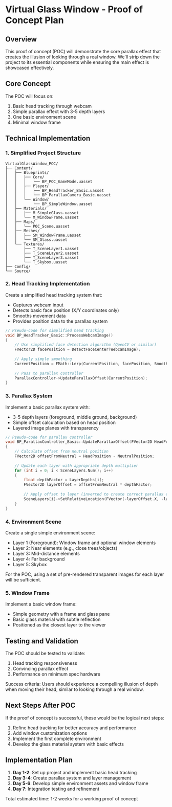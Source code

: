 # Virtual Glass Window - Proof of Concept Plan

## Overview

This proof of concept (POC) will demonstrate the core parallax effect that creates the illusion of looking through a real window. We'll strip down the project to its essential components while ensuring the main effect is showcased effectively.

## Core Concept

The POC will focus on:
1. Basic head tracking through webcam
2. Simple parallax effect with 3-5 depth layers
3. One basic environment scene
4. Minimal window frame

## Technical Implementation

### 1. Simplified Project Structure

```
VirtualGlassWindow_POC/
├── Content/
│   ├── Blueprints/
│   │   ├── Core/
│   │   │   └── BP_POC_GameMode.uasset
│   │   ├── Player/
│   │   │   ├── BP_HeadTracker_Basic.uasset
│   │   │   └── BP_ParallaxCamera_Basic.uasset
│   │   └── Window/
│   │       └── BP_SimpleWindow.uasset
│   ├── Materials/
│   │   ├── M_SimpleGlass.uasset
│   │   └── M_WindowFrame.uasset
│   ├── Maps/
│   │   └── POC_Scene.uasset
│   ├── Meshes/
│   │   ├── SM_WindowFrame.uasset
│   │   └── SM_Glass.uasset
│   └── Textures/
│       ├── T_SceneLayer1.uasset
│       ├── T_SceneLayer2.uasset
│       ├── T_SceneLayer3.uasset
│       └── T_Skybox.uasset
├── Config/
└── Source/
```

### 2. Head Tracking Implementation

Create a simplified head tracking system that:
- Captures webcam input
- Detects basic face position (X/Y coordinates only)
- Smooths movement data
- Provides position data to the parallax system

```cpp
// Pseudo-code for simplified head tracking
void BP_HeadTracker_Basic::ProcessWebcamImage()
{
    // Use simplified face detection algorithm (OpenCV or similar)
    FVector2D facePosition = DetectFaceCenter(WebcamImage);
    
    // Apply simple smoothing
    CurrentPosition = FMath::Lerp(CurrentPosition, facePosition, SmoothingFactor);
    
    // Pass to parallax controller
    ParallaxController->UpdateParallaxOffset(CurrentPosition);
}
```

### 3. Parallax System

Implement a basic parallax system with:
- 3-5 depth layers (foreground, middle ground, background)
- Simple offset calculation based on head position
- Layered image planes with transparency

```cpp
// Pseudo-code for parallax controller
void BP_ParallaxController_Basic::UpdateParallaxOffset(FVector2D HeadPosition)
{
    // Calculate offset from neutral position
    FVector2D offsetFromNeutral = HeadPosition - NeutralPosition;
    
    // Update each layer with appropriate depth multiplier
    for (int i = 0; i < SceneLayers.Num(); i++)
    {
        float depthFactor = LayerDepths[i];
        FVector2D layerOffset = offsetFromNeutral * depthFactor;
        
        // Apply offset to layer (inverted to create correct parallax effect)
        SceneLayers[i]->SetRelativeLocation(FVector(-layerOffset.X, -layerOffset.Y, 0));
    }
}
```

### 4. Environment Scene

Create a single simple environment scene:
- Layer 1 (Foreground): Window frame and optional window elements
- Layer 2: Near elements (e.g., close trees/objects)
- Layer 3: Mid-distance elements
- Layer 4: Far background
- Layer 5: Skybox

For the POC, using a set of pre-rendered transparent images for each layer will be sufficient.

### 5. Window Frame

Implement a basic window frame:
- Simple geometry with a frame and glass pane
- Basic glass material with subtle reflection
- Positioned as the closest layer to the viewer

## Testing and Validation

The POC should be tested to validate:
1. Head tracking responsiveness
2. Convincing parallax effect
3. Performance on minimum spec hardware

Success criteria: Users should experience a compelling illusion of depth when moving their head, similar to looking through a real window.

## Next Steps After POC

If the proof of concept is successful, these would be the logical next steps:
1. Refine head tracking for better accuracy and performance
2. Add window customization options
3. Implement the first complete environment
4. Develop the glass material system with basic effects

## Implementation Plan

1. **Day 1-2**: Set up project and implement basic head tracking
2. **Day 3-4**: Create parallax system and layer management
3. **Day 5-6**: Develop simple environment assets and window frame
4. **Day 7**: Integration testing and refinement

Total estimated time: 1-2 weeks for a working proof of concept
